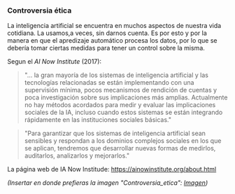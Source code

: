 ### Controversia ética

La inteligencia artificial se encuentra en muchos aspectos de nuestra vida cotidiana. La usamos,a veces, sin darnos cuenta. Es por esto y por la manera en que el apredizaje automático procesa los datos, por lo que se debería tomar ciertas medidas para tener un control sobre la misma. 

Segun el *AI Now Institute* (2017):
>"... la gran mayoría de los sistemas de inteligencia artificial y las tecnologías relacionadas se están implementando con una supervisión mínima, pocos mecanismos de rendición de cuentas y poca investigación sobre sus implicaciones más amplias. Actualmente no hay métodos acordados para medir y evaluar las implicaciones sociales de la IA, incluso cuando estos sistemas se están integrando rápidamente en las instituciones sociales básicas."




>"Para garantizar que los sistemas de inteligencia artificial sean sensibles y respondan a los dominios complejos sociales en los que se aplican, tendremos que desarrollar nuevas formas de medirlos, auditarlos, analizarlos y mejorarlos."

La página web de IA Now Institude:
https://ainowinstitute.org/about.html


*(Insertar en donde prefieras la imagen "Controversia_etica": [Imagen](https://drive.google.com/drive/u/1/folders/1NZqhluWW6xBl1O3JJ7HCnOhp6EkBl1P0))*